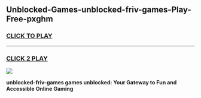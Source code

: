 
## Unblocked-Games-unblocked-friv-games-Play-Free-pxghm
<h3>
<a href="https://premium76.site?title=unblocked-friv-games&ref=23A">CLICK TO PLAY</a></h3>
<hr>

<h3>
<a href="https://premium76.site?title=unblocked-friv-games&ref=23A">CLICK 2 PLAY</a>
  
</h3>

<a href="https://premium76.site?title=unblocked-friv-games&ref=23A"><img src="https://clearcache.store/games.png"></a>


**unblocked-friv-games games unblocked: Your Gateway to Fun and Accessible Online Gaming**
